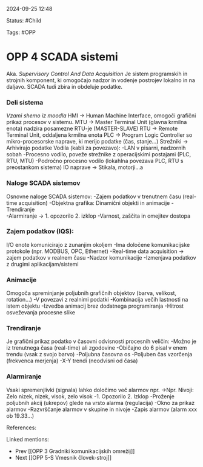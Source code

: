 2024-09-25 12:48

Status: #Child 

Tags: #OPP 

# OPP 4 SCADA sistemi
Aka. *Supervisory Control And Data Acquisition*
Je sistem programskih in strojnih komponent, ki omogočajo nadzor in vodenje postrojev lokalno in na daljavo. SCADA tudi zbira in obdeluje podatke.
### Deli sistema
*Vzami shemo iz moodla*
HMI -> Human Machine Interface, omogoči grafični prikaz procesov v sistemu.
MTU -> Master Terminal Unit (glavna krmilna enota) nadzira posamezne RTU-je (MASTER-SLAVE)
RTU -> Remote Terminal Unit, oddaljena krmilna enota
PLC -> Program Logic Controller so mikro-procesorske naprave, ki merijo podatke (čas, stanje...)
Strežniki -> Arhivirajo podatke
Vodila (kabli za povezavo):
	-LAN v pisarni, nadzornih sobah
	-Procesno vodilo, poveže strežnike z operacijskimi postajami (PLC, RTU, MTU)
	-Področno procesno vodilo (lokahlna povezava PLC, RTU s preostankom sistema)
IO naprave -> Stikala, motorji...a
### Naloge SCADA sistemov
Osnovne naloge SCADA sistemov:
	-Zajem podatkov v trenutnem času (real-time acquisition)
	-Objektna grafika: Dinamični objekti in animacije
	-Trendiranje  
	-Alarmiranje -> 1. opozorilo 2. izklop
	-Varnost, zaščita in omejitev dostopa
	
### Zajem podatkov (IQS):
I/O enote komunicirajo z zunanjim okoljem
	-Ima določene komunikacijske protokole (npr. MODBUS, OPC, Ethernet)
	-Real-time data acquisition -> zajem podatkov v realnem času
	-Nadzor komunikacije
	-Izmenjava podatkov z drugimi aplikacijam/sistemi
### Animacije
Omogoča spreminjanje poljubnih grafičnih objektov (barva, velikost, rotation...)
	-V povezavi z realnimi podatki
	-Kombinacija večih lastnosti na istem objektu
	-Izvedba animacij brez dodatnega programiranja
	-Hitrost osveževanja procesne slike
	
### Trendiranje
Je grafični prikaz podatko v časovni odvisnosti procesnih veličin:
	-Možno je iz trenutnega časa (real-time) ali zgodovine
	-Običajno do 6 pisal v enem trendu (vsak z svojo barvo)
	-Poljubna časovna os
	-Poljuben čas vzorčenja (frekvenca merjenja)
	-X-Y trendi (neodvisni od časa)
### Alarmiranje
Vsaki spremenjlivki (signala) lahko določimo več alarmov npr.
		->Npr. Nivoji: Zelo nizek, nizek, visok, zelo visok 
	-1. Opozorilo 2. Izklop
	-Proženje poljubnih akcij (ukrepov) glede na vrsto alarma (regulacija)
	-Okno za prikaz alarmov
	-Razvrščanje alarmov v skupine in nivoje
	-Zapis alarmov (alarm xxx ob 19.33...)


References:




Linked mentions:
- Prev [[OPP 3 Gradniki komunikacijskih omrežij]]
- Next [[OPP 5-S Vmesnik človek-stroj]]